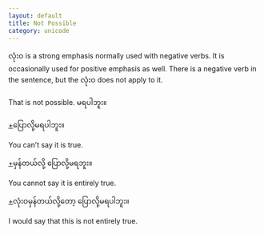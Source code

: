 ```yaml
---
layout: default
title: Not Possible
category: unicode
---
```


<p><span class='mm3'>လုံးဝ</span> is a strong emphasis normally used with negative verbs. It is occasionally used for positive emphasis as well. There is a negative verb in the sentence, but the <span class='mm3'>လုံးဝ</span> does not apply to it.</p>

<p>That is not possible.<span class='mm3'> မရပါဘူး။</span></p>

<p class='hide-trigger'><a href="#">+</a><span class='mm3'>ပြောလို့မရပါဘူး။</span></p>
<p class='hide-this'>You can’t say it is true.</p>

<p class='hide-trigger'><a href="#">+</a><span class='mm3'>မှန်တယ်လို့ ပြောလို့မရဘူး။</span></p>
<p class='hide-this'>You cannot say it is entirely true.</p>

<p class='hide-trigger'><a href="#">+</a><span class='mm3'>လုံးဝမှန်တယ်လို့တော့ ပြောလို့မရပါဘူး။</span></p>
<p class='hide-this'>I would say that this is not entirely true.</p>

